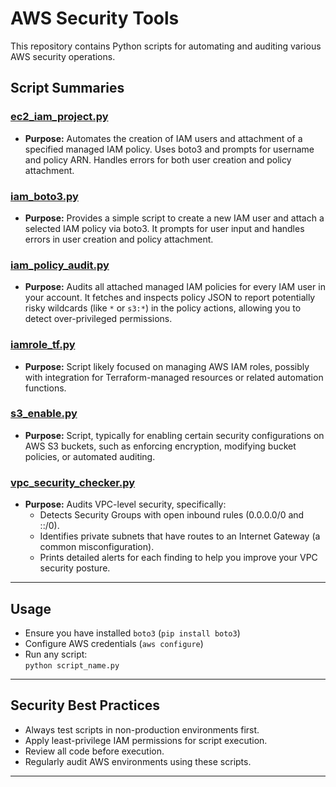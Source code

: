 # AWS Security Tools

This repository contains Python scripts for automating and auditing various AWS security operations.

## Script Summaries

### [ec2_iam_project.py](https://github.com/jibin006/Aws_cloud-security/blob/main/AWS/ec2_iam_project.py)
- **Purpose:** Automates the creation of IAM users and attachment of a specified managed IAM policy. Uses boto3 and prompts for username and policy ARN. Handles errors for both user creation and policy attachment.

### [iam_boto3.py](https://github.com/jibin006/Aws_cloud-security/blob/main/AWS/iam_boto3.py)
- **Purpose:** Provides a simple script to create a new IAM user and attach a selected IAM policy via boto3. It prompts for user input and handles errors in user creation and policy attachment.

### [iam_policy_audit.py](https://github.com/jibin006/Aws_cloud-security/blob/main/AWS/iam_policy_audit.py)
- **Purpose:** Audits all attached managed IAM policies for every IAM user in your account. It fetches and inspects policy JSON to report potentially risky wildcards (like `*` or `s3:*`) in the policy actions, allowing you to detect over-privileged permissions.

### [iamrole_tf.py](https://github.com/jibin006/Aws_cloud-security/blob/main/AWS/iamrole_tf.py)
- **Purpose:** Script likely focused on managing AWS IAM roles, possibly with integration for Terraform-managed resources or related automation functions.

### [s3_enable.py](https://github.com/jibin006/Aws_cloud-security/blob/main/AWS/s3_enable.py)
- **Purpose:** Script, typically for enabling certain security configurations on AWS S3 buckets, such as enforcing encryption, modifying bucket policies, or automated auditing.

### [vpc_security_checker.py](https://github.com/jibin006/Aws_cloud-security/blob/main/AWS/vpc_security_checker.py)
- **Purpose:** Audits VPC-level security, specifically:
  - Detects Security Groups with open inbound rules (0.0.0.0/0 and ::/0).
  - Identifies private subnets that have routes to an Internet Gateway (a common misconfiguration).
  - Prints detailed alerts for each finding to help you improve your VPC security posture.

---

## Usage

- Ensure you have installed `boto3` (`pip install boto3`)
- Configure AWS credentials (`aws configure`)
- Run any script:  
  `python script_name.py`

---

## Security Best Practices

- Always test scripts in non-production environments first.
- Apply least-privilege IAM permissions for script execution.
- Review all code before execution.
- Regularly audit AWS environments using these scripts.

---
